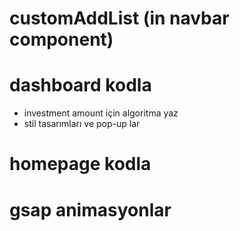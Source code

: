 # customAddList (in navbar component)
 
# dashboard kodla
- investment amount için algoritma yaz
- stil tasarımları ve pop-up lar

# homepage kodla
# gsap animasyonlar
